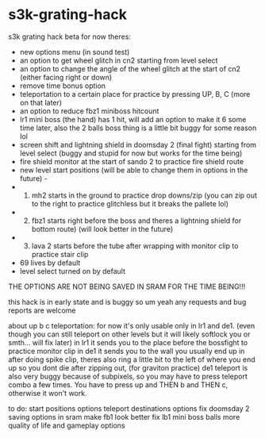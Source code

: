 # s3k-grating-hack

s3k grating hack beta
for now theres:
- new options menu (in sound test)
- an option to get wheel glitch in cn2 starting from level select
- an option to change the angle of the wheel glitch at the start of cn2 (either facing right or down)
- remove time bonus option
- teleportation to a certain place for practice by pressing UP, B, C (more on that later)
- an option to reduce fbz1 miniboss hitcount
- lr1 mini boss (the hand) has 1 hit, will add an option to make it 6 some time later, also the 2 balls boss thing is a little bit buggy for some reason lol
- screen shift and lightning shield in doomsday 2 (final fight) starting from level select (buggy and stupid for now but works for the time being)
- fire shield monitor at the start of sando 2 to practice fire shield route
- new level start positions (will be able to change them in options in the future) - 
- 1. mh2 starts in the ground to practice drop downs/zip (you can zip out to the right to practice glitchless but it breaks the pallete lol)
- 2. fbz1 starts right before the boss and theres a lightning shield for bottom route) (will look better in the future)
- 3. lava 2 starts before the tube after wrapping with monitor clip to practice stair clip
- 69 lives by default
- level select turned on by default

THE OPTIONS ARE NOT BEING SAVED IN SRAM FOR THE TIME BEING!!!

this hack is in early state and is buggy so um yeah any requests and bug reports are welcome

about up b c teleportation:
for now it's only usable only in lr1 and de1. (even though you can still teleport on other levels but it will likely softlock you or smth... will fix later)
in lr1 it sends you to the place before the bossfight to practice monitor clip
in de1  it sends you to the wall you usually end up in after doing spike clip, theres also ring a little bit to the left of where you end up so you dont die after zipping out, (for graviton practice)
de1 teleport is also very buggy because of subpixels, so you may have to press teleport combo a few times. You have to press up and THEN b and THEN c, otherwise it won't work.

to do:
start positions options
teleport destinations options
fix doomsday 2
saving options in sram
make fb1 look better
fix lb1 mini boss balls
more quality of life and gameplay options

